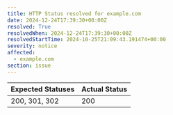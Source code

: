 ```yaml
---
title: HTTP Status resolved for example.com
date: 2024-12-24T17:39:30+00:00Z
resolved: True
resolvedWhen: 2024-12-24T17:39:30+00:00Z
resolvedStartTime: 2024-10-25T21:09:43.191474+00:00
severity: notice
affected:
  - example.com
section: issue
---
```


| Expected Statuses | Actual Status  |
|-------------------|----------------|
| 200, 301, 302 | 200 |
